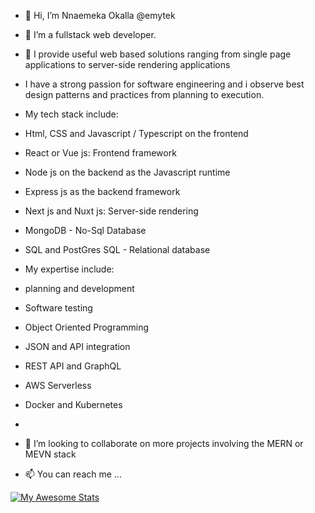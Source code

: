 - 👋 Hi, I’m Nnaemeka Okalla @emytek

- 👀 I’m a fullstack web developer. 
- 🌱 I provide useful web based solutions ranging from single page applications to server-side rendering applications
- I have a strong passion for software engineering and i observe best design patterns and practices from planning to execution.
- My tech stack include:
- Html, CSS and Javascript / Typescript on the frontend
- React or Vue js: Frontend framework
- Node js on the backend as the Javascript runtime
- Express js as the backend framework
- Next js and Nuxt js: Server-side rendering
- MongoDB - No-Sql Database
- SQL and PostGres SQL - Relational database
- My expertise include:
- planning and development
- Software testing
- Object Oriented Programming
- JSON and API integration 
- REST API and GraphQL
- AWS Serverless
- Docker and Kubernetes
- 
- 💞️ I’m looking to collaborate on more projects involving the MERN or MEVN stack
- 📫 You can reach me ...

[![My Awesome Stats](https://awesome-github-stats.azurewebsites.net/user-stats/emytek)](https://git.io/awesome-stats-card)
<!---
emytek/emytek is a ✨ special ✨ repository because its `README.md` (this file) appears on your GitHub profile.
You can click the Preview link to take a look at your changes.
--->
